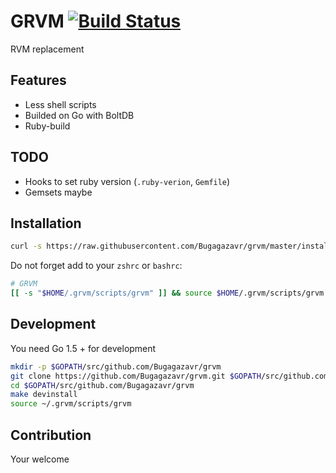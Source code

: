# GRVM [![Build Status](https://travis-ci.org/Bugagazavr/grvm.svg?branch=master)](https://travis-ci.org/Bugagazavr/grvm)

RVM replacement

## Features

* Less shell scripts
* Builded on Go with BoltDB
* Ruby-build

## TODO

* Hooks to set ruby version (`.ruby-verion`, `Gemfile`)
* Gemsets maybe

## Installation

```sh
curl -s https://raw.githubusercontent.com/Bugagazavr/grvm/master/install.sh | bash --
```

Do not forget add to your `zshrc` or `bashrc`:

```sh
# GRVM
[[ -s "$HOME/.grvm/scripts/grvm" ]] && source $HOME/.grvm/scripts/grvm
```

## Development

You need Go 1.5 + for development

```sh
mkdir -p $GOPATH/src/github.com/Bugagazavr/grvm
git clone https://github.com/Bugagazavr/grvm.git $GOPATH/src/github.com/Bugagazavr/grvm
cd $GOPATH/src/github.com/Bugagazavr/grvm
make devinstall
source ~/.grvm/scripts/grvm
```

## Contribution

Your welcome
